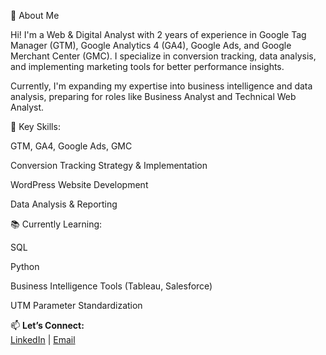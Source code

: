 💼 About Me

Hi! I'm a Web & Digital Analyst with 2 years of experience in Google Tag Manager (GTM), Google Analytics 4 (GA4), Google Ads, and Google Merchant Center (GMC). I specialize in conversion tracking, data analysis, and implementing marketing tools for better performance insights.

Currently, I'm expanding my expertise into business intelligence and data analysis, preparing for roles like Business Analyst and Technical Web Analyst.

🔎 Key Skills:

GTM, GA4, Google Ads, GMC

Conversion Tracking Strategy & Implementation

WordPress Website Development

Data Analysis & Reporting

📚 Currently Learning:

SQL

Python 

Business Intelligence Tools (Tableau, Salesforce)

UTM Parameter Standardization

📫 **Let’s Connect:**  
[LinkedIn](https://www.linkedin.com/in/hkavalci/) | [Email](mailto:hsynkavalci@gmail.com)
